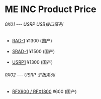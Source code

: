 # ME INC Product Price

###### 0X01 --- USRP USB接口系列

* [RAD-1](<./RAD1/RAD1_Info.md>)  ¥1300 (国产)

* [SRAD-1](<./SRAD1/SRAD1_Info.md>) ¥1500 (国产)

* [USRP1](<../Datasheet/U1_Datasheet.md>)  ¥1300 (国产)

###### 0X02 --- USRP 子板系列

* [RFX900 / RFX1800](<./RFX/RFX900_1800_Info.md>)  ¥600 (国产)
